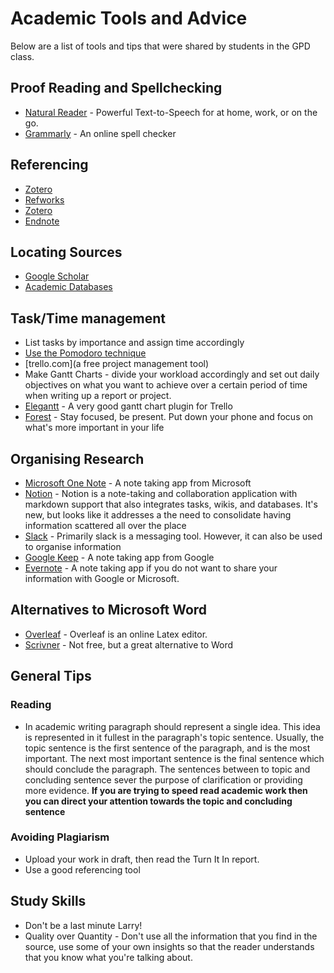 # Academic Tools and Advice

Below are a list of tools and tips that were shared by students in the GPD class.


## Proof Reading and Spellchecking 

- [Natural Reader](https://www.naturalreaders.com/) - Powerful Text-to-Speech for at home, work, or on the go.
- [Grammarly](https://www.grammarly.com/?)  - An online spell checker

## Referencing 

- [Zotero](https://www.zotero.org/?utm_campaign=elearningindustry.com&utm_source=%2F12-best-free-online-bibliography-and-citation-tools&utm_medium=link)
- [Refworks](https://www.refworks.com/)
- [Zotero](https://www.zotero.org/)
- [Endnote](https://www.endnote.com/)

## Locating Sources     

- [Google Scholar](https://scholar.google.com/)
- [Academic Databases](https://libguides.solent.ac.uk/az.php?s=125080)  

## Task/Time management 

- List tasks by importance and assign time accordingly
- [Use the Pomodoro technique](https://francescocirillo.com/pages/pomodoro-technique) 
- [trello.com](a free project management tool)
- Make Gantt Charts - divide your workload accordingly and set out daily objectives on what you want to achieve over a certain period of time when writing up a report or project.
- [Elegantt](https://elegantt.com/) - A very good gantt chart plugin for Trello
- [Forest](https://www.forestapp.cc/) - Stay focused, be present. Put down your phone and focus on what's more important in your life

  
## Organising Research

- [Microsoft One Note](https://www.onenote.com/) - A note taking app from Microsoft
- [Notion](https://www.notion.so/) - Notion is a note-taking and collaboration application with markdown support that also integrates tasks, wikis, and databases. It's new, but looks like it addresses a the need to consolidate having information scattered all over the place
- [Slack](slack.com) - Primarily slack is a messaging tool. However, it can also be used to organise information
- [Google Keep](https://www.google.com/keep/) - A note taking app from Google 
- [Evernote](https://evernote.com/) - A note taking app if you do not want to share your information with Google or Microsoft.

## Alternatives to Microsoft Word

- [Overleaf](https://www.overleaf.com/project) - Overleaf is an online Latex editor. 
-  [Scrivner](https://www.literatureandlatte.com/scrivener/overview) - Not free, but a great alternative to Word

## General Tips

### Reading

- In academic writing paragraph should represent a single idea. This idea is represented in it fullest in the paragraph's topic sentence.  Usually, the topic sentence is the first sentence of the paragraph, and is the most important. The next most important sentence is the final sentence which should conclude the paragraph. The sentences between to topic and concluding sentence sever the purpose of clarification or providing more evidence. **If you are trying to speed read academic work then you can direct your attention towards the topic and concluding sentence**

### Avoiding Plagiarism

- Upload your work in draft, then read the Turn It In report. 
- Use a good referencing tool

## Study Skills

- Don't be a last minute Larry!
- Quality over Quantity - Don't use all the information that you find in the source, use some of your own insights so that the reader understands that you know what you're talking about.

